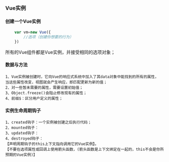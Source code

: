 ### Vue实例

#### 创建一个Vue实例
```javaScript
    var vm=new Vue({
        //选项（创建你想要的行为）
    })
```
所有的Vue组件都是Vue实例，并接受相同的选项对象；

#### 数据与方法
```
1、Vue实例被创建时，它向Vue的响应式系统中加入了其data对象中能找到的所有的属性，
当这些属性改变，视图就会产生响应，即匹配更新为新的值；
2、对一些暂未需要的属性，需要设置初始值；
3、Object.freeze()会阻止修改现有的属性；
4、前缀$：区分用户定义的属性；
```

#### 实例生命周期钩子
```
1、created钩子：一个实例被创建之后执行代码；
2、mounted钩子：
3、updated钩子：
4、destroyed钩子：
【声明周期钩子的this上下文指向调用它的Vue实例】。
【不要在选项属性或回调上使用箭头函数，(箭头函数是上下文绑定在一起的，this不会是你所预期的Vue实例)】

```
